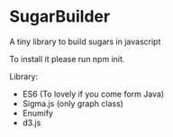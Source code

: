 # SugarBuilder
A tiny library to build sugars in javascript

To install it please run npm init.

Library:
 - ES6 (To lovely if you come form Java)
 - Sigma.js (only graph class)
 - Enumify
 - d3.js

